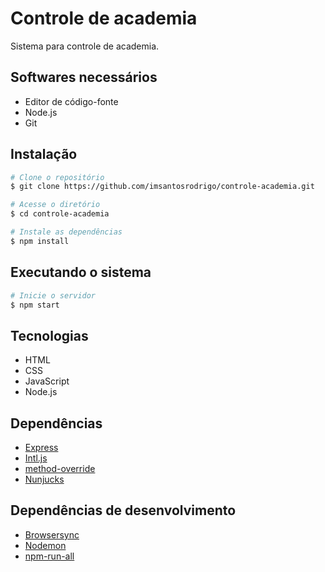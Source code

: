 # Controle de academia
Sistema para controle de academia.

## Softwares necessários

* Editor de código-fonte
* Node.js
* Git

## Instalação

```bash
# Clone o repositório
$ git clone https://github.com/imsantosrodrigo/controle-academia.git

# Acesse o diretório
$ cd controle-academia

# Instale as dependências
$ npm install
```

## Executando o sistema

```bash
# Inicie o servidor
$ npm start
```

## Tecnologias

* HTML
* CSS
* JavaScript
* Node.js

## Dependências

* [Express](https://github.com/expressjs/express)
* [Intl.js](https://github.com/andyearnshaw/Intl.js)
* [method-override](https://github.com/expressjs/method-override)
* [Nunjucks](https://github.com/mozilla/nunjucks)

## Dependências de desenvolvimento

* [Browsersync](https://github.com/BrowserSync/browser-sync)
* [Nodemon](https://github.com/remy/nodemon)
* [npm-run-all](https://github.com/remy/nodemon)